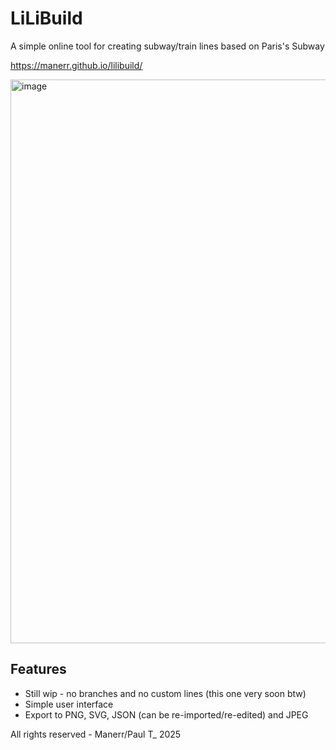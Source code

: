 # LiLiBuild

A simple online tool for creating subway/train lines based on Paris's Subway

https://manerr.github.io/lilibuild/

<img width="1919" height="902" alt="image" src="https://github.com/user-attachments/assets/daa9308f-5c7d-489a-b75e-64d5de9afd07" />


## Features

- Still wip - no branches and no custom lines (this one very soon btw)
- Simple user interface
- Export to PNG, SVG, JSON (can be re-imported/re-edited) and JPEG


All rights reserved - Manerr/Paul T_ 2025
